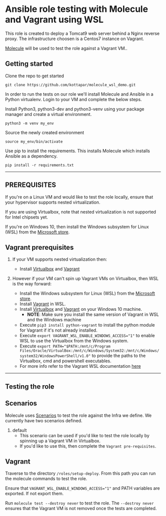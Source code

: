 # Ansible role testing with Molecule and Vagrant using WSL

This role is created to deploy a Tomcat9 web server behind a Nginx reverse proxy. The infrastructure choosen is a Centos7 instance on Vagrant.

[Molecule](https://molecule.readthedocs.io/en/stable/index.html) will be used to test the role against a Vagrant VM..

Getting started
---------------
Clone the repo to get started

`git clone https://github.com/kottapar/molecule_wsl_demo.git`

In order to run the tests on our role we'll install Molecule and Ansible in a Python virtualenv. Login to your VM and complete the below steps.

Install Python3, python3-dev and python3-venv using your package manager and create a virtual environment.

`python3 -m venv my_env`

Source the newly created environment

`source my_env/bin/activate`

Use pip to install the requirements. This installs Molecule which installs Ansible as a dependency.

`pip install -r requirements.txt`

---

PREREQUISITES
-------------
If you're on a Linux VM and would like to test the role locally, ensure that your hypervisor supports nested virtualization.

If you are using Virtualbox, note that nested virtualization is not supported for Intel chipsets yet.

If you're on Windows 10, then install the Windows subsystem for Linux (WSL) from the [Microsoft store](https://www.microsoft.com/store/productId/9N9TNGVNDL3Q).

Vagrant prerequisites
---------------------
1.  If your VM supports nested virtualization then:
    * Install [Virtualbox](https://www.virtualbox.org/wiki/Linux_Downloads) and [Vagrant](https://www.vagrantup.com/downloads.html) 
    
2.  However if your VM can't spin up Vagrant VMs on Virtualbox, then WSL is the way forward:
    * Install the Windows subsystem for Linux (WSL) from the [Microsoft store](https://www.microsoft.com/store/productId/9N9TNGVNDL3Q).
    * Install [Vagrant](https://www.vagrantup.com/downloads.html) in WSL. 
    * Install [Virtualbox](https://www.virtualbox.org/) and [Vagrant](https://www.vagrantup.com/downloads.html) on your Windows 10 machine.
        *  **NOTE**: Make sure you install the same version of Vagrant in WSL and the Windows machine
    * Execute `pip3 install python-vagrant` to install the python module for Vagrant if it's not already installed.
    * Execute `export VAGRANT_WSL_ENABLE_WINDOWS_ACCESS="1"` to enable WSL to use the Virtualbox from the Windows system.
    * Execute `export PATH="$PATH:/mnt/c/Program Files/Oracle/VirtualBox:/mnt/c/Windows/System32:/mnt/c/Windows/system32/WindowsPowerShell/v1.0"` to provide the paths to the Virtualbox, cmd and powershell executables.
    * For more info refer to the Vagrant WSL documentation [here](https://www.vagrantup.com/docs/other/wsl.html)

---

Testing the role
----------------
Scenarios
---------
Molecule uses [Scenarios](https://molecule.readthedocs.io/en/stable/getting-started.html#molecule-scenarios) to test the role against the Infra we define. We currently have two scenarios defined.

1.  default 
    * This scenario can be used if you'd like to test the role locally by spinning up a Vagrant VM in Virtualbox.
    * If you'd like to use this, then complete the `Vagrant pre-requisites`.

Vagrant
-------
Traverse to the directory `/roles/setup-deploy`. From this path you can run the molecule commands to test the role.

Ensure that `VAGRANT_WSL_ENABLE_WINDOWS_ACCESS="1"` and PATH variables are exported. If not export them.

Run `molecule test --destroy never` to test the role. The `--destroy never` ensures that the Vagrant VM is not removed once the tests are completed.

